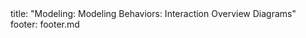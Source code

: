 <frontmatter>
title: "Modeling: Modeling Behaviors: Interaction Overview Diagrams"
footer: footer.md
</frontmatter>

<include src="unit-inPage-asFlat.md" boilerplate />